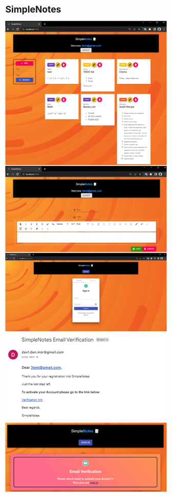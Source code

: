 # SimpleNotes
 
<p>
  <img src="view5.png">
  <br/>
  <img src="editor.png">
  <br/>
  <img src="auth1.png">
  <br/>
  <img src="verification_email.jpg">
  <br/>
  <img src="verification_view.png">
</p>
